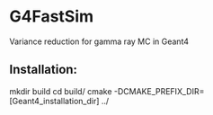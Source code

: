 # G4FastSim
Variance reduction for gamma ray MC in Geant4

## Installation:

mkdir build
cd build/
cmake -DCMAKE_PREFIX_DIR=[Geant4_installation_dir] ../
